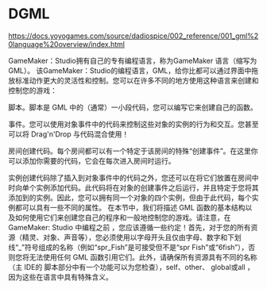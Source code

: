 # DGML




https://docs.yoyogames.com/source/dadiospice/002_reference/001_gml%20language%20overview/index.html






GameMaker：Studio拥有自己的专有编程语言，称为GameMaker 语言（缩写为 GML）。
该GameMaker：Studio的编程语言，GML，给你比都可以通过界面中拖放标准动作更大的灵活性和控制。您可以在许多不同的地方使用这种语言来创建和控制您的游戏：

脚本。脚本是 GML 中的（通常）一小段代码，您可以编写它来创建自己的函数。

事件。您可以使用对象事件中的代码来控制这些对象的实例的行为和交互。您甚至可以将 Drag'n'Drop 与代码混合使用！

房间创建代码。每个房间都可以有一个特定于该房间的特殊“创建事件”。在这里你可以添加你需要的代码，它会在每次进入房间时运行。

实例创建代码除了插入到对象事件中的代码之外，您还可以在将它们放置在房间中时向单个实例添加代码。此代码将在对象的创建事件之后运行，并且特定于您将其添加到的实例。因此，您可以拥有同一个对象的四个实例，但由于此代码，每个实例都可以具有一些不同的属性。
在本节中，我们将描述 GML 函数的基本结构以及如何使用它们来创建您自己的程序和一般地控制您的游戏。请注意，在GameMaker: Studio 中编程之前 ，您应该遵循一些约定！首先，对于您的所有资源（精灵、对象、声音等），您必须使用以字母开头且仅由字母、数字和下划线“_”符号组成的名称（例如“spr_Fish”是可接受但不是“spr Fish”或“6fish”），否则您将无法使用任何 GML 函数引用它们。此外，请确保所有资源具有不同的名称（主 IDE的 脚本部分中有一个功能可以为您检查），self、other、 global或all ，因为这些在语言中具有特殊含义。








